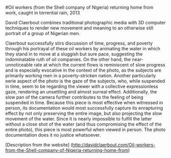 #Oil workers (from the Shell company of Nigeria) returning home from work, caught in torrential rain, 2013


David Claerbout combines traditional photographic media with 3D computer techniques to render new movement and meaning to an otherwise still portrait of a group of Nigerian men.

Claerbout successfully stirs discussion of time, progress, and poverty through his portrayal of these oil workers by animating the water in which they stand in to move at a sluggish but sure pace, suggesting the indominatable ruth of oil companies. On the other hand, the near-unnoticeable rate at which the current flows is reminiscent of slow progress and is especially evocative in the context of the photo, as the subjects are primarily working men in a poverty-stricken nation.
Another particularly eerie aspect of the photo is the gaze of the subjects, who, while suspended in time, seem to be regarding the viewer with a collective expressionless gaze, rendering an unsettling and almost surreal effect. Additionally, the slow pan of the camera further contributes to the feeling of being suspended in time.
Because this piece is most effective when witnessed in person, its documentation would most successfully capture its enrapturing effect by not only preserving the entire image, but also projecting the slow movement of the water. Since it is nearly impossible to fulfill the latter without a close shot of the water (and thus compromising the effect of the entire photo), this piece is most powerful when viewed in person. The photo documentation does it no justice whatsoever.


[Description from the website] (http://davidclaerbout.com/Oil-workers-from-the-Shell-company-of-Nigeria-returning-home-from)
